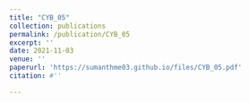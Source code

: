 ```yaml
---
title: "CYB_05"
collection: publications
permalink: /publication/CYB_05
excerpt: ''
date: 2021-11-03
venue: ''
paperurl: 'https://sumanthme03.github.io/files/CYB_05.pdf'
citation: #''

---
```


[Download paper here]: (https://sumanthme03.github.io/files/CYB_05.pdf)






